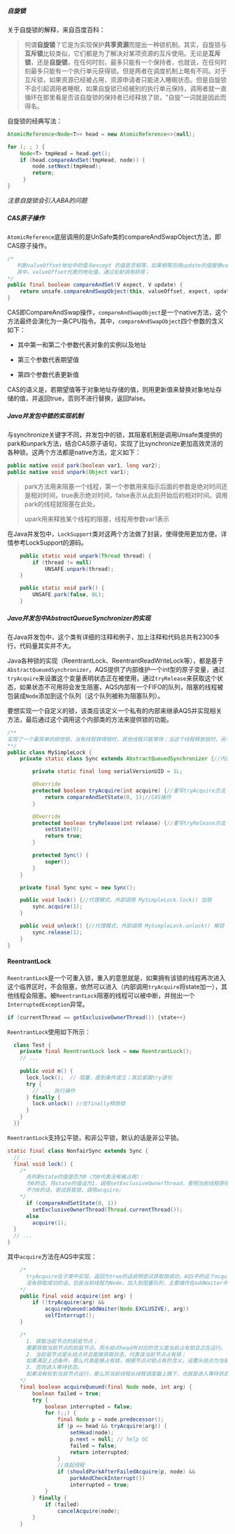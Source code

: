 ##### 自旋锁

关于自旋锁的解释，来自百度百科：

> 何谓**自旋锁**？它是为实现保护**共享资源**而提出一种锁机制。其实，自旋锁与**互斥锁**比较类似，它们都是为了解决对某项资源的互斥使用。无论是**互斥锁**，还是**自旋锁**，在任何时刻，最多只能有一个保持者，也就说，在任何时刻最多只能有一个执行单元获得锁。但是两者在调度机制上略有不同。对于互斥锁，如果资源已经被占用，资源申请者只能进入睡眠状态。但是自旋锁不会引起调用者睡眠，如果自旋锁已经被别的执行单元保持，调用者就一直循环在那里看是否该自旋锁的保持者已经释放了锁，"自旋"一词就是因此而得名。

自旋锁的经典写法：

```java
AtomicReference<Node<T>> head = new AtomicReference<>(null);

for (; ; ) {
    Node<T> tmpHead = head.get();
    if (head.compareAndSet(tmpHead, node)) {
     	node.setNext(tmpHead);
        return;
     }
}
```

*注意自旋锁会引入ABA的问题* 

##### CAS原子操作

`AtomicReference`底层调用的是UnSafe类的compareAndSwapObject方法，即CAS原子操作。

```java
/*
   判断valueOffset地址中的值与except 的值是否相等，如果相等则用update的值替换valueOffset地址的值并返回true，否则不进行替换返回false；
   其中，valueOffset代表的地址值，通过反射调用获得；
*/
public final boolean compareAndSet(V expect, V update) {
    return unsafe.compareAndSwapObject(this, valueOffset, expect, update);
}
```

CAS即CompareAndSwap操作，`compareAndSwapObject`是一个native方法，这个方法最终会演化为一条CPU指令。其中，`compareAndSwapObject`四个参数的含义如下：

* 其中第一和第二个参数代表对象的实例以及地址

* 第三个参数代表期望值

* 第四个参数代表更新值

CAS的语义是，若期望值等于对象地址存储的值，则用更新值来替换对象地址存储的值，并返回true，否则不进行替换，返回false。 

##### Java并发包中锁的实现机制

与synchronize关键字不同，并发包中的锁，其阻塞机制是调用Unsafe类提供的park和unpark方法，结合CAS原子语句，实现了比synchronize更加高效灵活的各种锁。这两个方法都是native方法，定义如下：

```java
public native void park(boolean var1, long var2);
public native void unpark(Object var1);
```

>  park方法用来阻塞一个线程，第一个参数用来指示后面的参数是绝对时间还是相对时间，true表示绝对时间，false表示从此刻开始后的相对时间。调用park的线程就阻塞在此处。 
>
>  upark用来释放某个线程的阻塞，线程用参数var1表示

在Java并发包中，`LockSupport`类对这两个方法做了封装，使得使用更加方便。详情参考LockSupport的源码。

```java
    public static void unpark(Thread thread) {
        if (thread != null)
            UNSAFE.unpark(thread);
    }

	public static void park() {
        UNSAFE.park(false, 0L);
    }
```



##### Java并发包中AbstractQueueSynchronizer的实现

在Java并发包中，这个类有详细的注释和例子，加上注释和代码总共有2300多行，代码量其实并不大。

Java各种锁的实现（ReentrantLock、ReentrantReadWriteLock等），都是基于`AbstractQueuedSynchronizer`，AQS提供了内部维护一个int型的原子变量，通过`tryAcquire`来设置这个变量表明状态正在被使用，通过`tryRelease`来获取这个状态，如果状态不可用将会发生阻塞，AQS内部有一个FIFO的队列，阻塞的线程被包装成`Node`添加到这个队列（这个队列被称为阻塞队列）。

要想实现一个自定义的锁，该类应该定义一个私有的内部来继承AQS并实现相关方法，最后通过这个调用这个内部类的方法来提供锁的功能。

```java
/**
实现了一个最简单的排他锁，当有线程获得锁时，其他线程只能等待；当这个线程释放锁时，另一个线程可以竞争获取锁
**/
public class MySimpleLock {
    private static class Sync extends AbstractQueuedSynchronizer {//内部类继承AQS

        private static final long serialVersionUID = 1L;

        @Override
        protected boolean tryAcquire(int acquire) {//重写tryAcquire方法
            return compareAndSetState(0, 1);//CAS操作
        }

        @Override
        protected boolean tryRelease(int release) {//重写tryRelease方法
            setState(0);
            return true;
        }

        protected Sync() {
            super();
        }
    }

    private final Sync sync = new Sync();

    public void lock() {//代理模式，外部调用 MySimpleLock.lock() 加锁
        sync.acquire(1);
    }

    public void unlock() {//代理模式，外部调用 MySimpleLock.unlock() 解锁
        sync.release(1);
    }
}
```

#### ReentrantLock

`ReentrantLock`是一个可重入锁，重入的意思就是，如果拥有该锁的线程再次进入这个临界区时，不会阻塞，依然可以进入（内部调用`tryAcquire`将state加一），其他线程会阻塞。被`ReentrantLock`阻塞的线程可以被中断，并抛出一个`InterruptedException`异常。

```java
if (currentThread == getExclusiveOwnerThread()) {state++}
```

`ReentrantLock`使用如下所示：

```java
  class Test {
    private final ReentrantLock lock = new ReentrantLock();
    // ...
 
    public void m() {
      lock.lock();  // 阻塞，直到条件成立；其后紧跟try语句
      try {
        // ... 执行操作
      } finally {
        lock.unlock() //在finally释放锁
      }
    }
  }}
```

`ReentrantLock`支持公平锁，和非公平锁，默认的话是非公平锁。

```java
static final class NonfairSync extends Sync {
  // ...
  final void lock() {
    /*
      先判断state的值是否为0（为0代表没有被占用）：
      为0的话，将state的值设为1，调用setExclusiveOwnerThread，表明当前线程获得锁；
      不为0的话，尝试获取锁，调用acquire;
    */
      if (compareAndSetState(0, 1))
        setExclusiveOwnerThread(Thread.currentThread());
      else
        acquire(1);
  }
  // ...
}
```

其中`acquire`方法在AQS中实现：

```java
    /*
      tryAcquire在子类中实现，返回为true的话说明尝试获取锁成功，AQS中的这个acquire方法也就返回了；
      没有获取成功的话，包装当前线程为Node，加入到阻塞队列，主要操作在addWaiter中，头结点不存放线程信息
    */
	public final void acquire(int arg) {
        if (!tryAcquire(arg) &&
            acquireQueued(addWaiter(Node.EXCLUSIVE), arg))
            selfInterrupt();
    }

	/*
	  1. 获取当前节点的前驱节点；
	  需要获取当前节点的前驱节点，而头结点head所对应的含义是当前占有锁且正在运行。
	  2. 当前驱节点是头结点并且能够获取状态，代表该当前节点占有锁；
	  如果满足上述条件，那么代表能够占有锁，根据节点对锁占有的含义，设置头结点为当前节点。
	  3. 否则进入等待状态。
	  如果没有轮到当前节点运行，那么将当前线程从线程调度器上摘下，也就是进入等待状态。
	*/
    final boolean acquireQueued(final Node node, int arg) {
        boolean failed = true;
        try {
            boolean interrupted = false;
            for (;;) {
                final Node p = node.predecessor();
                if (p == head && tryAcquire(arg)) {
                    setHead(node);
                    p.next = null; // help GC
                    failed = false;
                    return interrupted;
                }
              	//挂起线程
                if (shouldParkAfterFailedAcquire(p, node) &&
                    parkAndCheckInterrupt())
                    interrupted = true;
            }
        } finally {
            if (failed)
                cancelAcquire(node);
        }
    }
```


